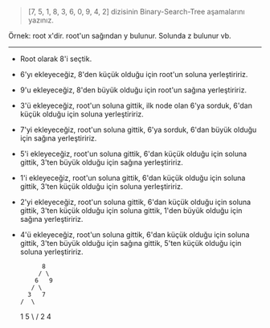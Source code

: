 >[7, 5, 1, 8, 3, 6, 0, 9, 4, 2] dizisinin Binary-Search-Tree aşamalarını yazınız.

Örnek: root x'dir. root'un sağından y bulunur. Solunda z bulunur vb.

---
* Root olarak 8'i seçtik.
* 6'yı ekleyeceğiz, 8'den küçük olduğu için root'un soluna yerleştiririz.
* 9'u ekleyeceğiz, 8'den büyük olduğu için root'un sağına yerleştiririz.
* 3'ü ekleyeceğiz, root'un soluna gittik, ilk node olan 6'ya sorduk, 6'dan küçük olduğu için soluna yerleştiririz.
* 7'yi ekleyeceğiz, root'un soluna gittik, 6'ya sorduk, 6'dan büyük olduğu için sağına yerleştiririz.
* 5'i ekleyeceğiz, root'un soluna gittik, 6'dan küçük olduğu için soluna gittik, 3'ten büyük olduğu için sağına yerleştiririz.
* 1'i ekleyeceğiz, root'un soluna gittik, 6'dan küçük olduğu için soluna gittik, 3'ten küçük olduğu için soluna yerleştiririz.
* 2'yi ekleyeceğiz, root'un soluna gittik, 6'dan küçük olduğu için soluna gittik, 3'ten küçük olduğu için soluna gittik, 1'den büyük olduğu için sağına yerleştiririz.
* 4'ü ekleyeceğiz, root'un soluna gittik, 6'dan küçük olduğu için soluna gittik, 3'ten büyük olduğu için sağına gittik, 5'ten küçük olduğu için soluna yerleştiririz.




            8
           / \
          6   9
         / \
        3   7
      /  \
     1    5
      \   /
       2 4
